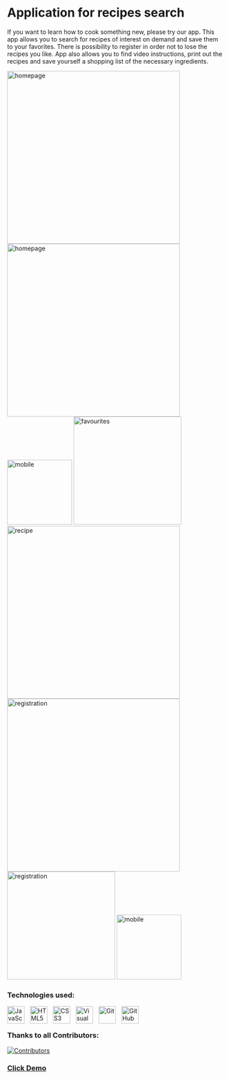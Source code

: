 # Application for recipes search

<p>If you want to learn how to cook something new, please try our app. This app allows you to search for recipes of interest on demand and save them to your favorites. There is possibility to register in order not to lose the recipes you like. App also allows you to find video instructions, print out the recipes and save yourself a shopping list of the necessary ingredients.</p>

<img width="400" alt="homepage" src="https://user-images.githubusercontent.com/76097160/224486548-db6201b2-c1ea-4e65-86cb-bd8cdf9ac1ad.png"> <img width="400" alt="homepage" src="https://user-images.githubusercontent.com/76097160/224486197-accc5eee-e4e7-4010-ad6c-47ec8ee9a53e.png"> <img width="150" alt="mobile" src="https://user-images.githubusercontent.com/76097160/224486672-a549ed25-2061-43ec-959a-b89df90d1240.png"> <img width="250" alt="favourites" src="https://user-images.githubusercontent.com/76097160/224486718-1bc0903d-9453-4954-9ba8-7847b8cdcb29.png"> <img width="400" alt="recipe" src="https://user-images.githubusercontent.com/76097160/224486756-9ae4fb1f-27b7-4e07-a54a-02c313fcd76a.png"> <img width="400" alt="registration" src="https://user-images.githubusercontent.com/76097160/224486933-6ee68826-6391-4e62-8214-432f31f730c9.png"> <img width="250" alt="registration" src="https://user-images.githubusercontent.com/76097160/224486881-49414a0e-5fcc-437c-8e6d-0a04317fd3bb.png"> <img width="150" alt="mobile" src="https://user-images.githubusercontent.com/76097160/224486830-27a50fb3-3751-47ca-b0dd-9570830b2a49.png">

### Technologies used:
<img align="left" alt="JavaScript" width="40px" src="https://cdn.jsdelivr.net/gh/devicons/devicon/icons/javascript/javascript-original.svg" style="padding-right:10px;" />
<img align="left" alt="HTML5" width="40px" src="https://cdn.jsdelivr.net/gh/devicons/devicon/icons/html5/html5-original.svg" style="padding-right:10px;" />
<img align="left" alt="CSS3" width="40px" src="https://cdn.jsdelivr.net/gh/devicons/devicon/icons/css3/css3-original.svg" style="padding-right:10px;" />
<img align="left" alt="Visual Studio Code" width="40px" src="https://cdn.jsdelivr.net/gh/devicons/devicon/icons/vscode/vscode-original.svg" style="padding-right:10px;" />
<img align="left" alt="Git" width="40px" src="https://cdn.jsdelivr.net/gh/devicons/devicon/icons/git/git-original.svg" style="padding-right:10px;" />
<img align="left" alt="GitHub" width="40px" src="https://user-images.githubusercontent.com/3369400/139447912-e0f43f33-6d9f-45f8-be46-2df5bbc91289.png" style="padding-right:10px;"/>

<br />
<br />

### Thanks to all Contributors:
[![Contributors](https://contrib.rocks/image?repo=AleksandraBakhcheva/recipes-search_app)](https://github.com/AleksandraBakhcheva/recipes-search_app/graphs/contributors)

### <a target="_blank" href="https://aleksandrabakhcheva.github.io/recipes-search_app/">Click Demo</a>
